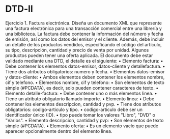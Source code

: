 # DTD-ll
Ejercicio 1. Factura electrónica.
Diseña un documento XML que represente una factura electrónica para una transacción
comercial entre una librería y una biblioteca.
La factura debe contener la información del número y fecha de emisión, así como los
datos del emisor y el cliente. Además, debe incluir un detalle de los productos vendidos,
especificando el código del artículo, su tipo, descripción, cantidad y precio de venta por
unidad. Algunos productos pueden tener una oferta aplicada.
El documento debe estar validado mediante una DTD, el detalle es el siguiente:
• Elemento factura:
• Debe contener los elementos datos-emisor, datos-cliente y detallefactura.
• Tiene dos atributos obligatorios: numero y fecha.
• Elementos datos-emisor y datos-cliente:
• Ambos elementos deben contener los elementos nombre, cif y telefono.
• Elementos nombre, cif y telefono:
• Son elementos de texto simple (#PCDATA), es decir, solo pueden
contener caracteres de texto.
• Elemento detalle-factura:
• Debe contener uno o más elementos linea.
• Tiene un atributo obligatorio llamado importe.
• Elemento linea:
• Debe contener los elementos descripcion, cantidad y pvp.
• Tiene dos atributos obligatorios: codigo-articulo y tipo.
• codigo-articulo debe ser un identificador único (ID).
• tipo puede tomar los valores "Libro", "DVD" o "Varios".
• Elemento descripcion, cantidad y pvp:
• Son elementos de texto simple (#PCDATA).
• Elemento oferta:
• Es un elemento vacío que puede aparecer opcionalmente dentro del
elemento linea.